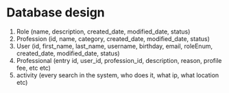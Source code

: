 # Database design

1. Role (name, description, created_date, modified_date, status)
2. Profession (id, name, category, created_date, modified_date, status)
3. User (id, first_name, last_name, username, birthday, email, roleEnum, created_date, modified_date, status)
4. Professional (entry id, user_id, profession_id, description, reason, profile fee, etc etc)
5. activity (every search in the system, who does it, what ip, what location etc)